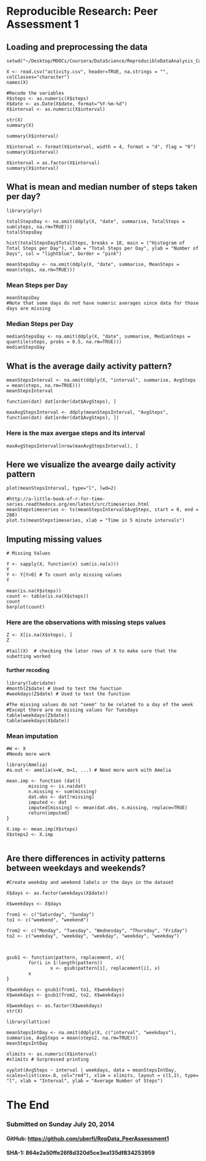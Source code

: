 # Reproducible Research: Peer Assessment 1


## Loading and preprocessing the data

```{r}
setwd("~/Desktop/MOOCs/Coursera/DataScience/ReproducibleDataAnalysis_Course")

X <- read.csv("activity.csv", header=TRUE, na.strings = "", colClasses="character")
names(X)

#Recode the variables
X$steps <- as.numeric(X$steps)
X$date <- as.Date(X$date, format="%Y-%m-%d")
X$interval <- as.numeric(X$interval)

str(X)
summary(X)

summary(X$interval)

X$interval <- format(X$interval, width = 4, format = "d", flag = "0")
summary(X$interval)

X$interval = as.factor(X$interval)
summary(X$interval)

```

## What is mean and median number of steps taken per day?

```{r}
library(plyr)

totalStepsDay <- na.omit(ddply(X, "date", summarise, TotalSteps = sum(steps, na.rm=TRUE)))
totalStepsDay

hist(totalStepsDay$TotalSteps, breaks = 10, main = ("Histogram of Total Steps per Day"), xlab = "Total Steps per Day", ylab = "Number of Days", col = "lightblue", border = "pink")

meanStepsDay <- na.omit(ddply(X, "date", summarise, MeanSteps = mean(steps, na.rm=TRUE)))
```

### Mean Steps per Day

```{r}
meanStepsDay
#Note that some days do not have numeric averages since data for those days are missing
```

### Median Steps per Day
```{r}
medianStepsDay <- na.omit(ddply(X, "date", summarise, MedianSteps = quantile(steps, probs = 0.5, na.rm=TRUE)))
medianStepsDay
```

## What is the average daily activity pattern?

```{r}
meanStepsInterval <- na.omit(ddply(X, "interval", summarise, AvgSteps = mean(steps, na.rm=TRUE)))
meanStepsInterval

function(dat) dat[order(dat$AvgSteps), ]

maxAvgStepsInterval <- ddply(meanStepsInterval, "AvgSteps", function(dat) dat[order(dat$AvgSteps), ])
```

### Here is the max avergae steps and its interval

```{r}
maxAvgStepsInterval[nrow(maxAvgStepsInterval), ]

```

## Here we visualize the avearge daily activity pattern

```{r}
plot(meanStepsInterval, type="l", lwd=2)

#http://a-little-book-of-r-for-time-series.readthedocs.org/en/latest/src/timeseries.html
meanStepstimeseries <- ts(meanStepsInterval$AvgSteps, start = 0, end = 288)
plot.ts(meanStepstimeseries, xlab = "Time in 5 minute intervals")

```

## Imputing missing values

```{r}
# Missing Values

Y <- sapply(X, function(x) sum(is.na(x)))
Y
Y <- Y[Y>0] # To count only missing values
Y

mean(is.na(X$steps))
count <- table(is.na(X$steps))
count
barplot(count)
```

### Here are the observations with missing steps values

```{r}
Z <- X[is.na(X$steps), ]
Z

#tail(X)  # checking the later rows of X to make sure that the subetting worked
```

#### further recoding

```{r}
library(lubridate)
#month(Z$date) # Used to test the function
#weekdays(Z$date) # Used to test the function

#The missing values do not "seem" to be related to a day of the week
#Except there are no missing values for Tuesdays
table(weekdays(Z$date))
table(weekdays(X$date))
```

### Mean imputation

```{r}
#W <- X
#Needs more work

library(Amelia)
#a.out <- amelia(x=W, m=1, ...) # Need more work with Amelia

mean.imp <- function (dat){
        missing <- is.na(dat)
        n.missing <- sum(missing)
        dat.obs <- dat[!missing]
        imputed <- dat
        imputed[missing] <- mean(dat.obs, n.missing, replace=TRUE)
        return(imputed)
}

X.imp <- mean.imp(X$steps)
X$steps2 <- X.imp


```

## Are there differences in activity patterns between weekdays and weekends?

```{r}
#Create weekday and weekend labels or the days in the dataset

X$days <- as.factor(weekdays(X$date))

X$weekdays <- X$days

from1 <- c("Saturday", "Sunday")
to1 <- c("weekend", "weekend")

from2 <- c("Monday", "Tuesday", "Wednesday", "Thursday", "Friday")
to2 <- c("weekday", "weekday", "weekday", "weekday", "weekday")



gsub1 <- function(pattern, replacement, x){
        for(i in 1:length(pattern))
                x <- gsub(pattern[i], replacement[i], x)
        x
}

X$weekdays <- gsub1(from1, to1, X$weekdays)
X$weekdays <- gsub1(from2, to2, X$weekdays)

X$weekdays <- as.factor(X$weekdays)
str(X)

library(lattice)

meanStepsIntDay <- na.omit(ddply(X, c("interval", "weekdays"), summarise, AvgSteps = mean(steps2, na.rm=TRUE)))
meanStepsIntDay

xlimits <- as.numeric(X$interval)
#xlimits # Surpressed printing

xyplot(AvgSteps ~ interval | weekdays, data = meanStepsIntDay, scales=list(cex=.8, col="red"), xlim = xlimits, layout = c(1,2), type= "l", xlab = "Interval", ylab = "Average Number of Steps")

```

# The End

### Submitted on Sunday July 20, 2014
#### GitHub: https://github.com/uberfi/RepData_PeerAssessment1
#### SHA-1: 864e2a50ffe26f8d320d5ce3ea135df834253959

